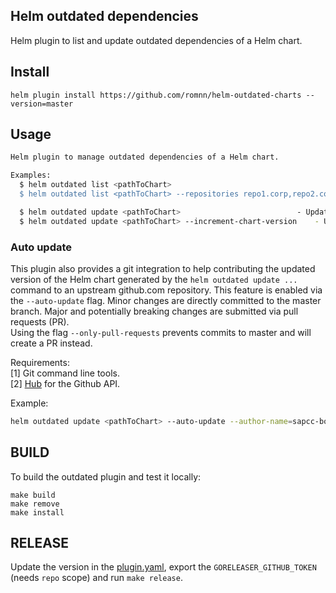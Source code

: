## Helm outdated dependencies

Helm plugin to list and update outdated dependencies of a Helm chart.

## Install

```
helm plugin install https://github.com/romnn/helm-outdated-charts --version=master
```

## Usage

```bash
Helm plugin to manage outdated dependencies of a Helm chart.

Examples:
  $ helm outdated list <pathToChart> 										- Checks if there's a newer version of any dependency available in the specified repository.
  $ helm outdated list <pathToChart> --repositories repo1.corp,repo2.corp 	- Checks if there's a newer version of any dependency available only using the given repositories.

  $ helm outdated update <pathToChart> 							- Updates all outdated dependencies to the latest version found in the repository.
  $ helm outdated update <pathToChart> --increment-chart-version	- Updates all outdated dependencies to the latest version found in the repository and increments the version of the Helm chart.
```

### Auto update

This plugin also provides a git integration to help contributing the updated version of the Helm chart generated by the `helm outdated update ...` command to an upstream github.com repository.
This feature is enabled via the `--auto-update` flag.
Minor changes are directly committed to the master branch. Major and potentially breaking changes are submitted via pull requests (PR).  
Using the flag `--only-pull-requests` prevents commits to master and will create a PR instead.

Requirements:  
[1] Git command line tools.  
[2] [Hub](https://github.com/github/hub) for the Github API.

Example:

```bash
helm outdated update <pathToChart> --auto-update --author-name=sapcc-bot --author-email=sapcc-bot@sap.com
```

## BUILD

To build the outdated plugin and test it locally:

```
make build
make remove
make install
```

## RELEASE

Update the version in the [plugin.yaml](plugin.yaml), export the `GORELEASER_GITHUB_TOKEN` (needs `repo` scope) and run `make release`.
